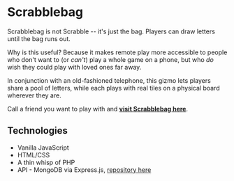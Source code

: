 # Scrabblebag

Scrabblebag is not Scrabble -- it's just the bag. Players can draw letters until the bag runs out.

Why is this useful? Because it makes remote play more accessible to people who don't want to (or *can't*) play a whole game on a phone, but who *do* wish they could play with loved ones far away. 

In conjunction with an old-fashioned telephone, this gizmo lets players share a pool of letters, while each plays with real tiles on a physical board wherever they are.

Call a friend you want to play with and **[visit Scrabblebag here](http://jeremy-rose.com/scrabblebag)**.

## Technologies
* Vanilla JavaScript
* HTML/CSS
* A thin whisp of PHP
* API - MongoDB via Express.js, [repository here](https://github.com/jeremyrrose/scrabblebag-api)
